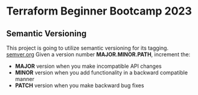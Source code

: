 # Terraform Beginner Bootcamp 2023

## Semantic Versioning

This project is going to utilize semantic versioning for its tagging. 
[semver.org](https://semver.org/)
Given a version number **MAJOR.MINOR.PATH**, increment the: 

- **MAJOR** version when you make incompatible API changes
- **MINOR** version when you add functionality in a backward compatible manner
- **PATCH** version when you make backward bug fixes
